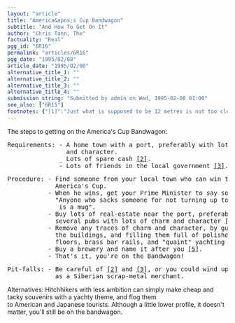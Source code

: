 ```yaml
---
layout: "article"
title: "America&apos;s Cup Bandwagon"
subtitle: "And How To Get On It"
author: "Chris Tann, The"
factuality: "Real"
pgg_id: "6R16"
permalink: "articles/6R16"
pgg_date: "1995/02/08"
article_date: "1995/02/08"
alternative_title_1: ""
alternative_title_2: ""
alternative_title_3: ""
alternative_title_4: ""
submission_string: "Submitted by admin on Wed, 1995-02-08 01:00"
see_also: ["6R15"]
footnotes: {"[1]":"Just what is supposed to be 12 metres is not too clear. Evidently, you need a pan-dimensional tape measure, that can measure length, weight, marble-bathtub quantity and bribes, all at the same time.","[2]":"Not necessarily yours.","[3]":"Maybe they can help with [2]?","[4]":"For real pros, you can try this step first.","[5]":"Optional, and probably only possible if you actually win the America's Cup yourself."}
---
```

<div>
<p>The steps to getting on the America's Cup Bandwagon:</p>
<pre>
Requirements: - A home town with a port, preferably with lots of charm
                and character.
              _ Lots of spare cash <a href="#footnotes.2" class="footnote-link">[2]</a>.
              - Lots of friends in the local government <a href="#footnotes.3" class="footnote-link">[3]</a>.
</pre>
<pre>
Procedure: - Find someone from your local town who can win the
             America's Cup.
           - When he wins, get your Prime Minister to say something like
             "Anyone who sacks someone for not turning up to work tomorrow
              is a mug".
           - Buy lots of real-estate near the port, preferably including
             several pubs with lots of charm and character <a href="#footnotes.4" class="footnote-link">[4]</a>.
           - Remove any traces of charm and character, by gutting
             the buildings, and filling them full of polished wood
             floors, brass bar rails, and "quaint" yachting paraphernalia.
           - Buy a brewery and name it after you <a href="#footnotes.5" class="footnote-link">[5]</a>.
           - That's it, you're on the Bandwagon!
</pre>
<pre>
Pit-falls: - Be careful of <a href="#footnotes.2" class="footnote-link">[2]</a> and <a href="#footnotes.3" class="footnote-link">[3]</a>, or you could wind up
             as a Siberian scrap-metal merchant.
</pre>
<p>Alternatives: Hitchhikers with less ambition can simply make cheap and tacky souvenirs with a yachty theme, and flog them<br>
to American and Japanese tourists. Although a little lower profile, it doesn't matter, you'll still be on the bandwagon.</p>
</div>
